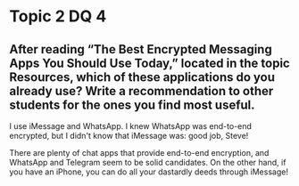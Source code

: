 # Topic 2 DQ 4
## After reading “The Best Encrypted Messaging Apps You Should Use Today,” located in the topic Resources, which of these applications do you already use? Write a recommendation to other students for the ones you find most useful.

I use iMessage and WhatsApp. I knew WhatsApp was end-to-end encrypted, but I didn't know that iMessage was: good job, Steve!

There are plenty of chat apps that provide end-to-end encryption, and WhatsApp and Telegram seem to be solid candidates. On the other hand, if you have an iPhone, you can do all your dastardly deeds through iMessage!